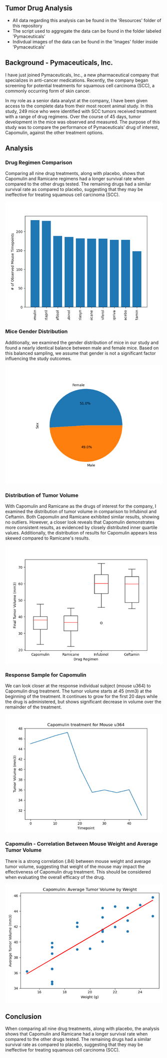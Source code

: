 ## Tumor Drug Analysis
- All data regarding this analysis can be found in the 'Resources' folder of this repository
- The script used to aggregate the data can be found in the folder labeled 'Pymaceuticals'
- Indivdual images of the data can be found in the 'Images' folder inside 'Pymaceuticals'

## Background - Pymaceuticals, Inc.
I have  just joined Pymaceuticals, Inc., a new pharmaceutical company that specializes in anti-cancer medications. Recently, the company began screening for potential treatments for squamous cell carcinoma (SCC), a commonly occurring form of skin cancer.

In my role as a senior data analyst at the company, I have been given access to the complete data from their most recent animal study. In this study, 249 mice who were identified with SCC tumors received treatment with a range of drug regimens. Over the course of 45 days, tumor development in the mice was observed and measured. The purpose of this study was to compare the performance of Pymaceuticals’ drug of interest, Capomulin, against the other treatment options.

## Analysis

### Drug Regimen Comparison
Comparing all nine drug treatments, along with placebo, shows that Capomulin and Ramicane regimens had a longer survival rate when compared to the other drugs tested.  The remaining drugs had a similar survival rate as compared to placebo, suggesting that they may be ineffective for treating squamous cell carcinoma (SCC).

![Treatments By Timepoints](Pymaceuticals/Images/Timepoints_Regimen.png)

### Mice Gender Distribution
Additionally, we examined the gender distribution of mice in our study and found a nearly identical balance between male and female mice. Based on this balanced sampling, we assume that gender is not a significant factor influencing the study outcomes.

![Gender Distribution of Mice](Pymaceuticals/Images/Male_Female_Distribution.png)


### Distribution of Tumor Volume 
With Capomulin and Ramicane as the drugs of interest for the company, I examined the distribution of tumor volume in comparison to Infubinol and Ceftamin. Both Capomulin and Ramicane exhibited similar results, showing no outliers. However, a closer look reveals that Capomulin demonstrates more consistent results, as evidenced by closely distributed inner quartile values. Additionally, the distribution of results for Capomulin appears less skewed compared to Ramicane's results. 

![Tumor Volume by Drug](Pymaceuticals/Images/Boxplot.png)


### Response Sample for Capomulin
We can look closer at the response individual subject (mouse u364) to Capomulin drug treatment. The tumor volume starts at 45 (mm3) at the beginning of the treatment. It continues to grow for the first 20 days while the drug is administered, but shows significant decrease in volume over the remainder of the treatment.

![Sample Treatment](Pymaceuticals/Images/Mouse_u364_Treatment.png)


### Capomulin - Correlation Between Mouse Weight and Average Tumor Volume
There is a strong correlation (.84) between mouse weight and average tumor volume, suggesting that weight of the mouse may impact the effectiveness of Capomulin drug treatment. This should be considered when evaluating the overall efficacy of the drug.

![Weight vs Volume](Pymaceuticals/Images/MouseWeight_TumorVolume_Correlation.png)

## Conclusion
When comparing all nine drug treatments, along with placebo, the analysis shows that Capomulin and Ramicane had a longer survival rate when compared to the other drugs tested. The remaining drugs had a similar survival rate as compared to placebo, suggesting that they may be ineffective for treating squamous cell carcinoma (SCC). 
 

